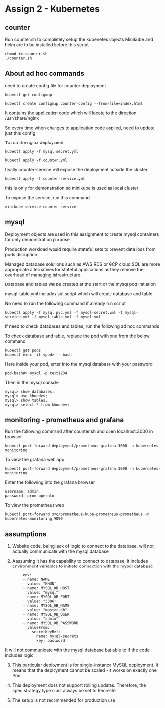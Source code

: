 # Assign 2 - Kubernetes 

## counter
Run counter.sh to completely setup the kubenetes objects
Minikube and helm are to be installed before this script
```
chmod +x counter.sh
./counter.sh
```

## About ad hoc commands
need to create config file for counter deployment
```
kubectl get configmap
```
```
kubectl create configmap counter-config --from-file=index.html
```
It contains the application code which will locate to the direction /usr/share/nginx 

So every time when changes to application code applied, need to update just this config

To run the nginx deployment
```
kubectl apply -f mysql-secret.yml
```
```
kubectl apply -f counter.yml
```

finally counter-service will expose the deployment outside the cluster
```
kubectl apply -f counter-service.yml
```

this is only for demonstration so minikube is used as local cluster

To expose the service, run this command
```
minikube service counter-service
```

## mysql
Deployment objects are used in this assignment to create mysql containers for only demonstration purpose

Production workload would require stateful sets to prevent data loss from pods disruption

Managed database solutions such as AWS RDS or GCP cloud SQL are more appropriate alternatives for stateful applications as they remove the overhead of managing infrastructure.

Database and tables will be created at the start of the mysql pod initiation

mysql-table.yml includes sql script which will create database and table

No need to run the following command if already run script
```
kubectl apply -f mysql-pvc.yml -f mysql-secret.yml -f mysql-service.yml -f mysql-table.yml -f mysql.yml
```

If need to check databases and tables, run the following ad hoc commands

To check database and table, replace the pod with one from the below command
``` 
kubectl get pods
kubectl exec -it <pod> -- bash
```

Here inside your pod, enter into the mysql database with your password
```
pod-bash#> mysql -p test1234
```

Then in the mysql console
```
mysql> show databases;
mysql> use khundev;
mysql> show tables;
mysql> select * from khundev;
```

## monitoring - prometheus and grafana
Run the following command after counter.sh and open localhost:3000 in browser
```
kubectl port-forward deployment/prometheus-grafana 3000 -n kubernetes-monitoring
```

To view the grafana web app
```
kubectl port-forward deployment/prometheus-grafana 3000 -n kubernetes-monitoring
```
Enter the following into the grafana browser
```
username: admin
password: prom-operator
```

To view the prometheus web
```
kubectl port-forward svc/prometheus-kube-prometheus-prometheus -n kubernetes-monitoring 9090
```
## assumptions
1. Website code, being lack of logic to connect to the database, will not actually communicate with the mysql database

2. Aassuming it has the capability to connect to database, it includes environment variables to initiate connection with the mysql database
```
        env:
        - name: NAME
          value: "KHUN"
        - name: MYSQL_DB_HOST
          value: "mysql"           
        - name: MYSQL_DB_PORT
          value: "3306"            
        - name: MYSQL_DB_NAME
          value: "master-db"            
        - name: MYSQL_DB_USER
          value: "admin"             
        - name: MYSQL_DB_PASSWORD
          valueFrom:
            secretKeyRef:
              name: mysql-secrets
              key: password
```
It will not communicate with the mysql database but able to if the code includes logic

3. This particular deployment is for single-instance MySQL deployment. It means that the deployment cannot be scaled - it works on exactly one Pod

4. This deployment does not support rolling updates. Therefore, the spec.strategy.type must always be set to Recreate

5. The setup is not recommended for production use